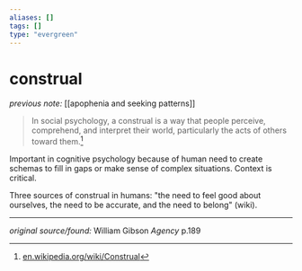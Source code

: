 ```yaml
---
aliases: []
tags: []
type: "evergreen"
---
```


# construal

_previous note:_ [[apophenia and seeking patterns]]

> In social psychology, a construal is a way that people perceive, comprehend, and interpret their world, particularly the acts of others toward them.[^wiki]

[^wiki]: [en.wikipedia.org/wiki/Construal](https://en.wikipedia.org/wiki/Construal)

Important in cognitive psychology because of human need to create schemas to fill in gaps or make sense of complex situations. Context is critical.

Three sources of construal in humans: "the need to feel good about ourselves, the need to be accurate, and the need to belong" (wiki).

---

_original source/found:_ William Gibson _Agency_ p.189




